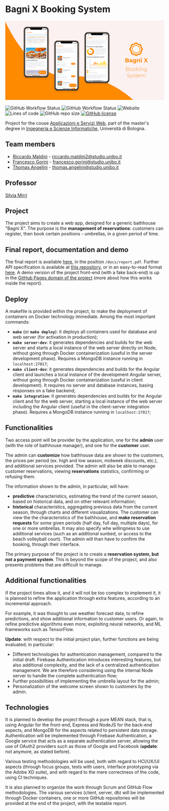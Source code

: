 # Bagni X Booking System
![Application banner](docs/assets/github-banner.png)

![GitHub Workflow Status](https://img.shields.io/github/workflow/status/ASW-Project-Team/Bagni-X-Booking-System/Docker%20Compose%20CI?label=Docker%20Compose%20CI%20Build)
![GitHub Workflow Status](https://img.shields.io/github/workflow/status/ASW-Project-Team/Bagni-X-Booking-System/Angular%20CD?label=Angular%20GH%20Pages%20CD)
![Website](https://img.shields.io/website?label=GH%20Pages%20demo%20site&url=https%3A%2F%2Fasw-project-team.github.io%2FBagni-X-Booking-System)
![Lines of code](https://img.shields.io/tokei/lines/github/ASW-Project-Team/Bagni-X-Booking-System)
![GitHub repo size](https://img.shields.io/github/repo-size/ASW-Project-Team/Bagni-X-Booking-System)
[![GitHub license](https://img.shields.io/github/license/ASW-Project-Team/Bagni-X-Booking-System)](https://github.com/ASW-Project-Team/Bagni-X-Booking-System/blob/master/LICENSE)

Project for the couse [Applicazioni e Servizi Web](https://www.unibo.it/it/didattica/insegnamenti/insegnamento/2020/412604), part of the master's degree in [Ingegneria e Scienze Informatiche](https://corsi.unibo.it/magistrale/IngegneriaScienzeInformatiche), Università di Bologna.

## Team members
 - [Riccardo Maldini](https://github.com/maldins46) - [riccardo.maldini2@studio.unibo.it](riccardo.maldini2@studio.unibo.it)
 - [Francesco Gorini](https://github.com/francescogorini) - [francesco.gorini@studio.unibo.it](francesco.gorini@studio.unibo.it)
 - [Thomas Angelini](https://github.com/ThomasAngeliniUnibo) - [thomas.angelini@studio.unibo.it](thomas.angelini@studio.unibo.it)
    
## Professor 
[Silvia Mirri](https://www.unibo.it/sitoweb/silvia.mirri)
 
## Project
The project aims to create a web app, designed for a generic bathhouse "Bagni X". The purpose is the **management of reservations**: customers can register, then book certain positions - umbrellas, in a given period of time.

## Final report, documentation and demo
The final report is available [here](./docs/report.pdf), in the position `/docs/report.pdf`. Further API specification is available at [this repository](https://github.com/ASW-Project-Team/Bagni-X-Api-Documentation/blob/master/swagger.yaml), or in an easy-to-read format [here](https://asw-project-team.github.io/Bagni-X-Api-Documentation/). A demo version of the project front-end (with a fake back-end) is up in the [GitHub Pages domain of the project](https://asw-project-team.github.io/Bagni-X-Booking-System) (more about how this works inside the report).

## Deploy
A makefile is provided within the project, to make the deployment of containers on Docker technology immediate. Among the most important commands:
- **`make`** (or **`make deploy`**): it deploys all containers used for database and web server (for activation in production);
- **`make server-dev`**: it generates dependencies and builds for the web server and starts a local instance of the web server directly on Node, without going through Docker containerization (useful in the server development phase). Requires a MongoDB instance running in `localhost:27017`;
- **`make client-dev`**: it generates dependencies and builds for the Angular client and launches a local instance of the development Angular server, without going through Docker containerization (useful in client development). It requires no server and database instances, basing responses on a fake backend;
- **`make integration`**: it generates dependencies and builds for the Angular client and for the web server, starting a local instance of the web server including the Angular client (useful in the client-server integration phase). Requires a MongoDB instance running in `localhost:27017`;

## Functionalities
Two access point will be provider by the application, one for the **admin** user (with the role of bathhouse manager), and one for the **customer** user.

The admin can **customize** how bathhouse data are shown to the customers, the prices per period (ex. high and low season, midweek discounts, etc.), and additional services provided. The admin will also be able to manage customer reservations, viewing **reservations** statistics, confirming or refusing them.

The information shown to the admin, in particular, will have:
 - **predictive** characteristics, estimating the trend of the current season, based on historical data, and on other relevant information;
 - **historical** characteristics, aggregating previous data from the current season, through charts and different visualizations.
The customer can view the the characteristics of the bathhouse, and **make reservation requests** for some given periods (half day, full day, multiple days), for one or more umbrellas. It may also specify whe willingness to use additional services (such as an additional sunbed, or access to the beach volleyball court). The admin will than have to confirm the booking, through their interface.

The primary purpose of the project is to create a **reservation system, but not a payment system**. This is beyond the scope of the project, and also presents problems that are difficult to manage.

## Additional functionalities
If the project times allow it, and it will not be too complex to implement it, it is planned to refine the application through extra features, according to an incremental approach.

For example, it was thought to use weather forecast data, to refine predictions, and show additional information to customer users. Or again, to refine predictive algorithms even more, exploiting neural networks, and ML frameworks such as TensorFlow.

**Update**: with respect to the initial project plan, further functions are being evaluated; in particular:
 - Different technologies for authentication management, compared to the initial draft. Firebase Authentication introduces interesting features, but also additional complexity, and the lack of a centralized authentication management. We are therefore considering using the internal Node server to handle the complete authentication flow;
 - Further possibilities of implementing the umbrella layout for the admin;
 - Personalization of the welcome screen shown to customers by the admin.

## Technologies
It is planned to develop the project through a pure MEAN stack, that is, using Angular for the front-end, Express and NodeJS for the back-end aspects, and MongoDB for the aspects related to persistent data storage. Authentication will be implemented through Firebase Authentication, a Google service that acts as a separate authentication server, allowing the use of OAuth2 providers such as those of Google and Facebook (**update**: not anymore, as stated before).

Various testing methodologies will be used, both with regard to HCI/UX/UI aspects (through focus groups, tests with users, interface prototyping via the Adobe XD suite), and with regard to the mere correctness of the code, using CI techniques.

It is also planned to organize the work through Scrum and GitHub Flow methodologies. The various services (client, server, db) will be implemented through Docker containers, one or more GitHub repositories will be provided at the end of the project, with the testable report.

